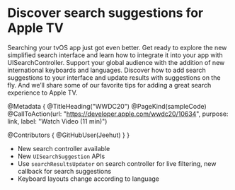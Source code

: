 # Discover search suggestions for Apple TV

Searching your tvOS app just got even better. Get ready to explore the new simplified search interface and learn how to integrate it into your app with UISearchController. Support your global audience with the addition of new international keyboards and languages. Discover how to add search suggestions to your interface and update results with suggestions on the fly. And we’ll share some of our favorite tips for adding a great search experience to Apple TV.

@Metadata {
   @TitleHeading("WWDC20")
   @PageKind(sampleCode)
   @CallToAction(url: "https://developer.apple.com/wwdc20/10634", purpose: link, label: "Watch Video (11 min)")

   @Contributors {
      @GitHubUser(Jeehut)
   }
}



- New search controller available
- New `UISearchSuggestion` APIs
- Use `searchResultsUpdater` on search controller for live filtering, new callback for search suggestions
- Keyboard layouts change according to language
